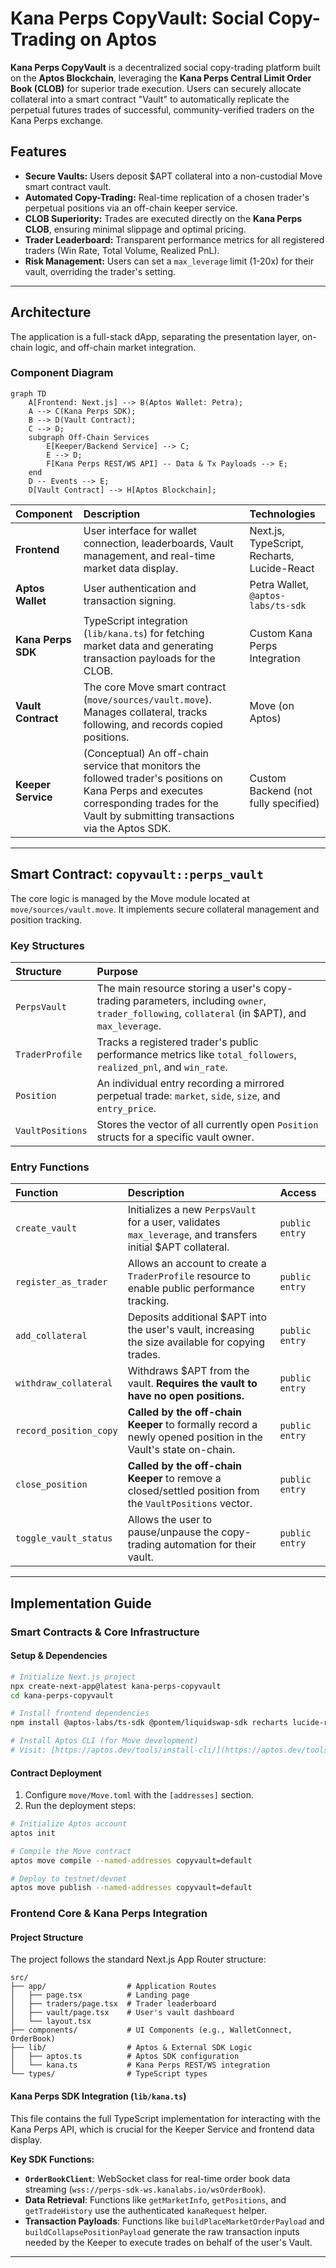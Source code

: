 # Kana Perps CopyVault: Social Copy-Trading on Aptos

**Kana Perps CopyVault** is a decentralized social copy-trading platform built on the **Aptos Blockchain**, leveraging the **Kana Perps Central Limit Order Book (CLOB)** for superior trade execution. Users can securely allocate collateral into a smart contract "Vault" to automatically replicate the perpetual futures trades of successful, community-verified traders on the Kana Perps exchange.

## Features

* **Secure Vaults:** Users deposit $APT collateral into a non-custodial Move smart contract vault.
* **Automated Copy-Trading:** Real-time replication of a chosen trader's perpetual positions via an off-chain keeper service.
* **CLOB Superiority:** Trades are executed directly on the **Kana Perps CLOB**, ensuring minimal slippage and optimal pricing.
* **Trader Leaderboard:** Transparent performance metrics for all registered traders (Win Rate, Total Volume, Realized PnL).
* **Risk Management:** Users can set a `max_leverage` limit (1-20x) for their vault, overriding the trader's setting.

---

## Architecture

The application is a full-stack dApp, separating the presentation layer, on-chain logic, and off-chain market integration.

### Component Diagram

```mermaid
graph TD
    A[Frontend: Next.js] --> B(Aptos Wallet: Petra);
    A --> C(Kana Perps SDK);
    B --> D(Vault Contract);
    C --> D;
    subgraph Off-Chain Services
        E[Keeper/Backend Service] --> C;
        E --> D;
        F[Kana Perps REST/WS API] -- Data & Tx Payloads --> E;
    end
    D -- Events --> E;
    D[Vault Contract] --> H[Aptos Blockchain];
````

| Component | Description | Technologies |
| :--- | :--- | :--- |
| **Frontend** | User interface for wallet connection, leaderboards, Vault management, and real-time market data display. | Next.js, TypeScript, Recharts, Lucide-React |
| **Aptos Wallet** | User authentication and transaction signing. | Petra Wallet, `@aptos-labs/ts-sdk` |
| **Kana Perps SDK** | TypeScript integration (`lib/kana.ts`) for fetching market data and generating transaction payloads for the CLOB. | Custom Kana Perps Integration |
| **Vault Contract** | The core Move smart contract (`move/sources/vault.move`). Manages collateral, tracks following, and records copied positions. | Move (on Aptos) |
| **Keeper Service** | (Conceptual) An off-chain service that monitors the followed trader's positions on Kana Perps and executes corresponding trades for the Vault by submitting transactions via the Aptos SDK. | Custom Backend (not fully specified) |

-----

## Smart Contract: `copyvault::perps_vault`

The core logic is managed by the Move module located at `move/sources/vault.move`. It implements secure collateral management and position tracking.

### Key Structures

| Structure | Purpose |
| :--- | :--- |
| `PerpsVault` | The main resource storing a user's copy-trading parameters, including `owner`, `trader_following`, `collateral` (in $APT), and `max_leverage`. |
| `TraderProfile` | Tracks a registered trader's public performance metrics like `total_followers`, `realized_pnl`, and `win_rate`. |
| `Position` | An individual entry recording a mirrored perpetual trade: `market`, `side`, `size`, and `entry_price`. |
| `VaultPositions` | Stores the vector of all currently open `Position` structs for a specific vault owner. |

### Entry Functions

| Function | Description | Access |
| :--- | :--- | :--- |
| `create_vault` | Initializes a new `PerpsVault` for a user, validates `max_leverage`, and transfers initial $APT collateral. | `public entry` |
| `register_as_trader` | Allows an account to create a `TraderProfile` resource to enable public performance tracking. | `public entry` |
| `add_collateral` | Deposits additional $APT into the user's vault, increasing the size available for copying trades. | `public entry` |
| `withdraw_collateral` | Withdraws $APT from the vault. **Requires the vault to have no open positions.** | `public entry` |
| `record_position_copy` | **Called by the off-chain Keeper** to formally record a newly opened position in the Vault's state on-chain. | `public entry` |
| `close_position` | **Called by the off-chain Keeper** to remove a closed/settled position from the `VaultPositions` vector. | `public entry` |
| `toggle_vault_status` | Allows the user to pause/unpause the copy-trading automation for their vault. | `public entry` |

-----

## Implementation Guide

### Smart Contracts & Core Infrastructure

#### Setup & Dependencies

```bash
# Initialize Next.js project
npx create-next-app@latest kana-perps-copyvault
cd kana-perps-copyvault

# Install frontend dependencies
npm install @aptos-labs/ts-sdk @pontem/liquidswap-sdk recharts lucide-react

# Install Aptos CLI (for Move development)
# Visit: [https://aptos.dev/tools/install-cli/](https://aptos.dev/tools/install-cli/)
```

#### Contract Deployment

1.  Configure `move/Move.toml` with the `[addresses]` section.
2.  Run the deployment steps:

<!-- end list -->

```bash
# Initialize Aptos account
aptos init

# Compile the Move contract
aptos move compile --named-addresses copyvault=default

# Deploy to testnet/devnet
aptos move publish --named-addresses copyvault=default
```

### Frontend Core & Kana Perps Integration

#### Project Structure

The project follows the standard Next.js App Router structure:

```
src/
├── app/                  # Application Routes
│   ├── page.tsx          # Landing page
│   ├── traders/page.tsx  # Trader leaderboard
│   ├── vault/page.tsx    # User's vault dashboard
│   └── layout.tsx
├── components/           # UI Components (e.g., WalletConnect, OrderBook)
├── lib/                  # Aptos & External SDK Logic
│   ├── aptos.ts          # Aptos SDK configuration
│   └── kana.ts           # Kana Perps REST/WS integration
└── types/                # TypeScript types
```

#### Kana Perps SDK Integration (`lib/kana.ts`)

This file contains the full TypeScript implementation for interacting with the Kana Perps API, which is crucial for the Keeper Service and frontend data display.

**Key SDK Functions:**

  * **`OrderBookClient`**: WebSocket class for real-time order book data streaming (`wss://perps-sdk-ws.kanalabs.io/wsOrderBook`).
  * **Data Retrieval**: Functions like `getMarketInfo`, `getPositions`, and `getTradeHistory` use the authenticated `kanaRequest` helper.
  * **Transaction Payloads**: Functions like `buildPlaceMarketOrderPayload` and `buildCollapsePositionPayload` generate the raw transaction inputs needed by the Keeper to execute trades on behalf of the user's Vault.

<!-- end list -->
-----

